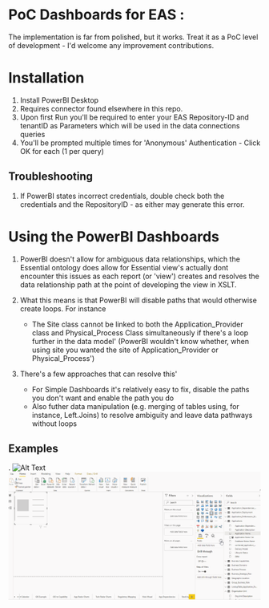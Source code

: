 # PoC Dashboards for EAS : 
The implementation is far from polished, but it works. Treat it as a PoC level of development - I'd welcome any improvement contributions.

# Installation 
1) Install PowerBI Desktop
2) Requires connector found elsewhere in this repo.
3) Upon first Run you'll be required to enter your EAS Repository-ID and tenantID as Parameters which will be used in the data connections queries
4) You'll be prompted multiple times for 'Anonymous' Authentication - Click OK for each (1 per query)

## Troubleshooting

1) If PowerBI states incorrect credentials, double check both the credentials and the RepositoryID - as either may generate this error.

# Using the PowerBI Dashboards

1) PowerBI doesn't allow for ambiguous data relationships, which the Essential ontology does allow for
	Essential view's actually dont encounter this issues as each report (or 'view') creates and resolves the data relationship path at the point of developing the view in XSLT.
	
2) What this means is that PowerBI will disable paths that would otherwise create loops. For instance
	* The Site class cannot be linked to both the Application_Provider class and Physical_Process Class simultaneously if there's a loop further in the data model' 
				(PowerBI wouldn't know whether, when using site you wanted the site of Application_Provider or Physical_Process')
3)  There's a few approaches that can resolve this'
	* For Simple Dashboards it's relatively easy to fix, disable the paths you don't want and enable the path you do
	* Also futher data manipulation (e.g. merging of tables using, for instance, Left.Joins) to resolve ambiguity and leave data pathways without loops

	
## Examples 
.
![Alt Text](https://github.com/{user}/{repo}/raw/Closch-PowerBI-readmeUpdate/connectors/PowerBI/PowerBI%20Templates/README_content/EA_PowerBI1.gif)
![Alt Text](https://raw.githubusercontent.com/C-Losch/essential-contributions/Closch-PowerBI-readmeUpdate/connectors/PowerBI/PowerBI%20Templates/README_content/EA_PowerBI1.gif)




